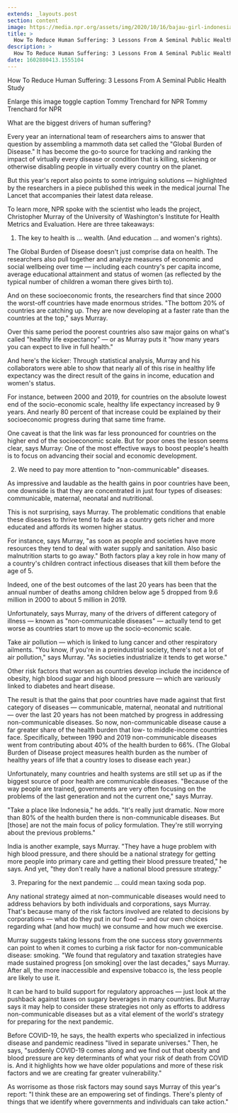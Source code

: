 ```yaml
--- 
extends: _layouts.post 
section: content 
image: https://media.npr.org/assets/img/2020/10/16/bajau-girl-indonesia_wide-9592767d921e64899bd2b0f359b1da3085eede43.jpg?s=1400 
title: > 
  How To Reduce Human Suffering: 3 Lessons From A Seminal Public Health Study 
description: > 
  How To Reduce Human Suffering: 3 Lessons From A Seminal Public Health StudyEnlarge this image toggle caption Tommy Trenchard for NPR Tommy Trenchard for NPRWhat are the biggest drivers of human suffering?So now, non-communicable disease cause a far greater share of the health burden that low- to middle-income countries face.Specifically, between 1990 and 2019 non-communicable diseases went from contributing about 40% of the health burden to 66%.(The Global Burden of Disease project measures health burden as the number of healthy years of life that a country loses to disease each year.)Now more than 80% of the health burden there is non-communicable diseases. 
date: 1602880413.1555104 
--- 
```

How To Reduce Human Suffering: 3 Lessons From A Seminal Public Health Study

Enlarge this image toggle caption Tommy Trenchard for NPR Tommy Trenchard for NPR

What are the biggest drivers of human suffering?

Every year an international team of researchers aims to answer that question by assembling a mammoth data set called the "Global Burden of Disease." It has become the go-to source for tracking and ranking the impact of virtually every disease or condition that is killing, sickening or otherwise disabling people in virtually every country on the planet.

But this year's report also points to some intriguing solutions — highlighted by the researchers in a piece published this week in the medical journal The Lancet that accompanies their latest data release.

To learn more, NPR spoke with the scientist who leads the project, Christopher Murray of the University of Washington's Institute for Health Metrics and Evaluation. Here are three takeaways:

1. The key to health is ... wealth. (And education ... and women's rights).

The Global Burden of Disease doesn't just comprise data on health. The researchers also pull together and analyze measures of economic and social wellbeing over time — including each country's per capita income, average educational attainment and status of women (as reflected by the typical number of children a woman there gives birth to).

And on these socioeconomic fronts, the researchers find that since 2000 the worst-off countries have made enormous strides. "The bottom 20% of countries are catching up. They are now developing at a faster rate than the countries at the top," says Murray.

Over this same period the poorest countries also saw major gains on what's called "healthy life expectancy" — or as Murray puts it "how many years you can expect to live in full health."

And here's the kicker: Through statistical analysis, Murray and his collaborators were able to show that nearly all of this rise in healthy life expectancy was the direct result of the gains in income, education and women's status.

For instance, between 2000 and 2019, for countries on the absolute lowest end of the socio-economic scale, healthy life expectancy increased by 9 years. And nearly 80 percent of that increase could be explained by their socioeconomic progress during that same time frame.

One caveat is that the link was far less pronounced for countries on the higher end of the socioeconomic scale. But for poor ones the lesson seems clear, says Murray: One of the most effective ways to boost people's health is to focus on advancing their social and economic development.

2. We need to pay more attention to "non-communicable" diseases.

As impressive and laudable as the health gains in poor countries have been, one downside is that they are concentrated in just four types of diseases: communicable, maternal, neonatal and nutritional.

This is not surprising, says Murray. The problematic conditions that enable these diseases to thrive tend to fade as a country gets richer and more educated and affords its women higher status.

For instance, says Murray, "as soon as people and societies have more resources they tend to deal with water supply and sanitation. Also basic malnutrition starts to go away." Both factors play a key role in how many of a country's children contract infectious diseases that kill them before the age of 5.

Indeed, one of the best outcomes of the last 20 years has been that the annual number of deaths among children below age 5 dropped from 9.6 million in 2000 to about 5 million in 2019.

Unfortunately, says Murray, many of the drivers of different category of illness — known as "non-communicable diseases" — actually tend to get worse as countries start to move up the socio-economic scale.

Take air pollution — which is linked to lung cancer and other respiratory ailments. "You know, if you're in a preindustrial society, there's not a lot of air pollution," says Murray. "As societies industrialize it tends to get worse."

Other risk factors that worsen as countries develop include the incidence of obesity, high blood sugar and high blood pressure — which are variously linked to diabetes and heart disease.

The result is that the gains that poor countries have made against that first category of diseases — communicable, maternal, neonatal and nutritional — over the last 20 years has not been matched by progress in addressing non-communicable diseases. So now, non-communicable disease cause a far greater share of the health burden that low- to middle-income countries face. Specifically, between 1990 and 2019 non-communicable diseases went from contributing about 40% of the health burden to 66%. (The Global Burden of Disease project measures health burden as the number of healthy years of life that a country loses to disease each year.)

Unfortunately, many countries and health systems are still set up as if the biggest source of poor health are communicable diseases. "Because of the way people are trained, governments are very often focusing on the problems of the last generation and not the current one," says Murray.

"Take a place like Indonesia," he adds. "It's really just dramatic. Now more than 80% of the health burden there is non-communicable diseases. But [those] are not the main focus of policy formulation. They're still worrying about the previous problems."

India is another example, says Murray. "They have a huge problem with high blood pressure, and there should be a national strategy for getting more people into primary care and getting their blood pressure treated," he says. And yet, "they don't really have a national blood pressure strategy."

3. Preparing for the next pandemic ... could mean taxing soda pop.

Any national strategy aimed at non-communicable diseases would need to address behaviors by both individuals and corporations, says Murray. That's because many of the risk factors involved are related to decisions by corporations — what do they put in our food — and our own choices regarding what (and how much) we consume and how much we exercise.

Murray suggests taking lessons from the one success story governments can point to when it comes to curbing a risk factor for non-communicable disease: smoking. "We found that regulatory and taxation strategies have made sustained progress [on smoking] over the last decades," says Murray. After all, the more inaccessible and expensive tobacco is, the less people are likely to use it.

It can be hard to build support for regulatory approaches — just look at the pushback against taxes on sugary beverages in many countries. But Murray says it may help to consider these strategies not only as efforts to address non-communicable diseases but as a vital element of the world's strategy for preparing for the next pandemic.

Before COVID-19, he says, the health experts who specialized in infectious disease and pandemic readiness "lived in separate universes." Then, he says, "suddenly COVID-19 comes along and we find out that obesity and blood pressure are key determinants of what your risk of death from COVID is. And it highlights how we have older populations and more of these risk factors and we are creating far greater vulnerability."

As worrisome as those risk factors may sound says Murray of this year's report: "I think these are an empowering set of findings. There's plenty of things that we identify where governments and individuals can take action."